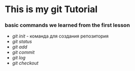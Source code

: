 # This is my git Tutorial 
### basic commands we learned from the first lesson 
* *git init* - команда для создания репозитория
* *git status*
* *git add*
* *git commit*
* *git log*
* *git checkout*